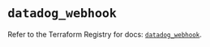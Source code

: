 # `datadog_webhook`

Refer to the Terraform Registry for docs: [`datadog_webhook`](https://registry.terraform.io/providers/datadog/datadog/3.63.0/docs/resources/webhook).
